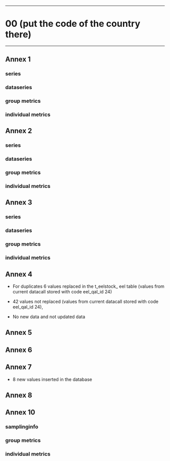 -----------------------------------------------------------
# 00 (put the code of the country there) 
-----------------------------------------------------------

## Annex 1

### series

### dataseries


### group metrics


### individual metrics

## Annex 2

### series

### dataseries


### group metrics


### individual metrics



## Annex 3

### series

### dataseries


### group metrics


### individual metrics



## Annex 4
* For duplicates 6 values replaced in the t_eelstock_ eel table (values from current datacall stored with code eel_qal_id 24)
								
* 42 values not replaced (values from current datacall stored with code eel_qal_id 24),

* No new data and not updated data
 

## Annex 5



## Annex 6



## Annex 7

* 8 new values inserted in the database

## Annex 8



## Annex 10

### samplinginfo


### group metrics


### individual metrics

